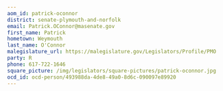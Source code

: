 ```yaml
---
aom_id: patrick-oconnor
district: senate-plymouth-and-norfolk
email: Patrick.OConnor@masenate.gov
first_name: Patrick
hometown: Weymouth
last_name: O'Connor
malegislature_url: https://malegislature.gov/Legislators/Profile/PMO
party: R
phone: 617-722-1646
square_picture: /img/legislators/square-pictures/patrick-oconnor.jpg
ocd_id: ocd-person/493988da-4de8-49a0-8d6c-090097e89920
---
```

